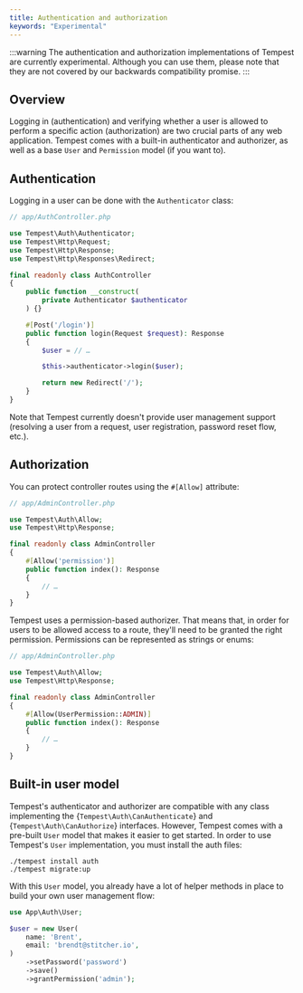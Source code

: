 ```yaml
---
title: Authentication and authorization
keywords: "Experimental"
---
```


:::warning
The authentication and authorization implementations of Tempest are currently experimental. Although you can use them, please note that they are not covered by our backwards compatibility promise.
:::

## Overview

Logging in (authentication) and verifying whether a user is allowed to perform a specific action (authorization) are two crucial parts of any web application. Tempest comes with a built-in authenticator and authorizer, as well as a base `User` and `Permission` model (if you want to).

## Authentication

Logging in a user can be done with the `Authenticator` class:

```php
// app/AuthController.php

use Tempest\Auth\Authenticator;
use Tempest\Http\Request;
use Tempest\Http\Response;
use Tempest\Http\Responses\Redirect;

final readonly class AuthController
{
    public function __construct(
        private Authenticator $authenticator
    ) {}

    #[Post('/login')]
    public function login(Request $request): Response
    {
        $user = // …

        $this->authenticator->login($user);

        return new Redirect('/');
    }
}
```

Note that Tempest currently doesn't provide user management support (resolving a user from a request, user registration, password reset flow, etc.).

## Authorization

You can protect controller routes using the `#[Allow]` attribute:

```php
// app/AdminController.php

use Tempest\Auth\Allow;
use Tempest\Http\Response;

final readonly class AdminController
{
    #[Allow('permission')]
    public function index(): Response
    {
        // …
    }
}
```

Tempest uses a permission-based authorizer. That means that, in order for users to be allowed access to a route, they'll need to be granted the right permission. Permissions can be represented as strings or enums:

```php
// app/AdminController.php

use Tempest\Auth\Allow;
use Tempest\Http\Response;

final readonly class AdminController
{
    #[Allow(UserPermission::ADMIN)]
    public function index(): Response
    {
        // …
    }
}
```

## Built-in user model

Tempest's authenticator and authorizer are compatible with any class implementing the {`Tempest\Auth\CanAuthenticate`} and {`Tempest\Auth\CanAuthorize`} interfaces. However, Tempest comes with a pre-built `User` model that makes it easier to get started. In order to use Tempest's `User` implementation, you must install the auth files:

```
./tempest install auth
./tempest migrate:up
```

With this `User` model, you already have a lot of helper methods in place to build your own user management flow:

```php
use App\Auth\User;

$user = new User(
    name: 'Brent',
    email: 'brendt@stitcher.io',
)
    ->setPassword('password')
    ->save()
    ->grantPermission('admin');
```
